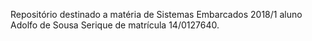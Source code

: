 Repositório destinado a matéria de Sistemas Embarcados 2018/1 aluno Adolfo de Sousa Serique de matrícula 14/0127640.
